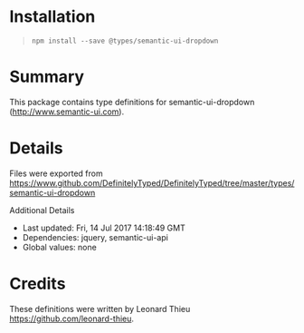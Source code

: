 # Installation
> `npm install --save @types/semantic-ui-dropdown`

# Summary
This package contains type definitions for semantic-ui-dropdown (http://www.semantic-ui.com).

# Details
Files were exported from https://www.github.com/DefinitelyTyped/DefinitelyTyped/tree/master/types/semantic-ui-dropdown

Additional Details
 * Last updated: Fri, 14 Jul 2017 14:18:49 GMT
 * Dependencies: jquery, semantic-ui-api
 * Global values: none

# Credits
These definitions were written by Leonard Thieu <https://github.com/leonard-thieu>.
